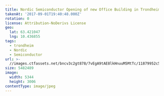 ```yaml
---
title: Nordic Semiconductor Opening of new Office Building in Trondheim
takenAt: '2017-09-01T19:40:48.000Z'
rotation: 0
license: Attribution-NoDerivs License
geo:
  lat: 63.421047
  lng: 10.436855
tags:
  - trondheim
  - Nordic
  - Semiconductor
url: >-
  //images.ctfassets.net/bncv3c2gt878/7vEgA9tAE8lkHnuuM5MtTc/11879952c5a7dc5550c7f45f61746681/nordic-semiconductor-opening-of-new-office-building-in-trondheim_36170348994_o
size: 5482489
image:
  width: 5344
  height: 3006
contentType: image/jpeg
---
```


